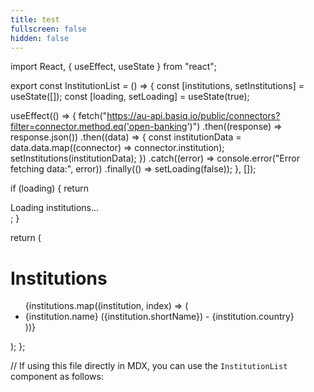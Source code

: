 ```yaml
---
title: test
fullscreen: false
hidden: false
---
```

import React, { useEffect, useState } from "react";

export const InstitutionList = () => {
  const [institutions, setInstitutions] = useState([]);
  const [loading, setLoading] = useState(true);

  useEffect(() => {
    fetch("https://au-api.basiq.io/public/connectors?filter=connector.method.eq('open-banking')")
      .then((response) => response.json())
      .then((data) => {
        const institutionData = data.data.map((connector) => connector.institution);
        setInstitutions(institutionData);
      })
      .catch((error) => console.error("Error fetching data:", error))
      .finally(() => setLoading(false));
  }, []);

  if (loading) {
    return <div>Loading institutions...</div>;
  }

  return (
    <div>
      <h1>Institutions</h1>
      <ul>
        {institutions.map((institution, index) => (
          <li key={index}>
            {institution.name} ({institution.shortName}) - {institution.country}
          </li>
        ))}
      </ul>
    </div>
  );
};

// If using this file directly in MDX, you can use the `InstitutionList` component as follows:


<InstitutionList />
